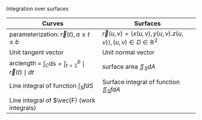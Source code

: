 Integration over surfaces

| Curves                                                                                   | Surfaces                                                                           |
| ---------------------------------------------------------------------------------------- | ---------------------------------------------------------------------------------- |
| parameterization: $\vec{r}(t), a \leq t \leq b$                                          | $\vec{r}(u,v) = \left<x(u,v), y(u,v). z(u,v)\right>, (u,v) \in D \in \mathbb{R}^2$ |
| Unit tangent vector                                                                      | Unit normal vector                                                                 |
| arclength = $\displaystyle \int_{C} \textrm{ds} = \int_{t=1}^{b} \mid \vec{r}(t)\mid dt$ | surface area $\displaystyle \iint_{S} dA$                                          |
| Line integral of function $\displaystyle \int_{S} fdS$                                   | Surface integral of function $\displaystyle \iint_{S}fdA$                          |
| Line integral of $\vec{F} (work integrals)                                                                                         |                                                                                    |
